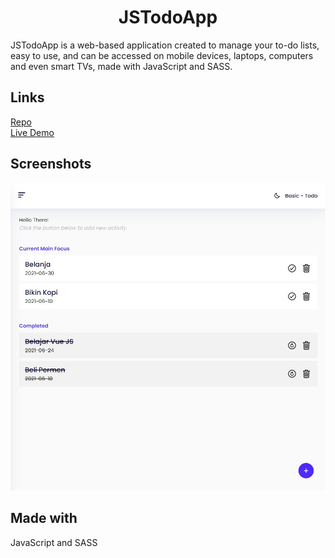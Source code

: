 <h1 align="center">JSTodoApp</h1>

<p align="left">
JSTodoApp is a web-based application created to manage your to-do lists, easy to use, and can be accessed on mobile devices, laptops, computers and even smart TVs, made with JavaScript and SASS.</p>

## Links

[Repo](https://github.com/mlnzyx/JSTodoApp "JSTodoApp")
 </br>
[Live Demo](https://https://jstodo.vercel.app/ "Demo")

## Screenshots

![Preview](./img/pv.jpg "Preview Screenshot")


## Made with
JavaScript and SASS
